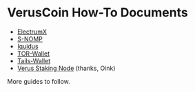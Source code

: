 # VerusCoin How-To Documents

  * [ElectrumX](ElectrumX.md)
  * [S-NOMP](S-NOMP.md)
  * [Iquidus](Iquidus.md)
  * [TOR-Wallet](TOR-Wallet.md)
  * [Tails-Wallet](Tails-Wallet.md)
  * [Verus Staking Node](VerusNode.md) (thanks, Oink)
  
  More guides to follow.
